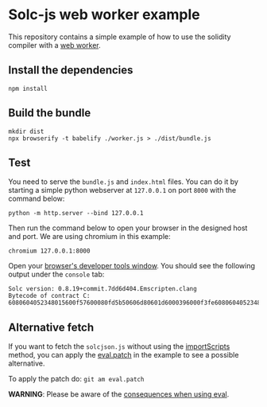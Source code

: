 # Solc-js web worker example

This repository contains a simple example of how to use the solidity compiler with a [web worker](https://developer.mozilla.org/en-US/docs/Web/API/Web_Workers_API/Using_web_workers).

## Install the dependencies

```
npm install
```

## Build the bundle
```
mkdir dist
npx browserify -t babelify ./worker.js > ./dist/bundle.js
```

## Test

You need to serve the `bundle.js` and `index.html` files.
You can do it by starting a simple python webserver at `127.0.0.1` on port `8000` with the command below:

```
python -m http.server --bind 127.0.0.1
```

Then run the command below to open your browser in the designed host and port. We are using chromium in this example:
```
chromium 127.0.0.1:8000
```

Open your [browser's developer tools window](https://developer.mozilla.org/en-US/docs/Learn/Common_questions/Tools_and_setup/What_are_browser_developer_tools). You should see the following output under the `console` tab:

```
Solc version: 0.8.19+commit.7dd6d404.Emscripten.clang
Bytecode of contract C: 6080604052348015600f57600080fd5b50606d80601d6000396000f3fe6080604052348015600f57600080fd5b506004361060285760003560e01c806326121ff014602d575b600080fd5b60336035565b005b56fea26469706673582212204dee7eda7c96abadf53d8ad34d2f816b418a1638ece1b2547012769873bb852964736f6c63430008130033
```

## Alternative fetch

If you want to fetch the `solcjson.js` without using the [importScripts](https://developer.mozilla.org/en-US/docs/Web/API/WorkerGlobalScope/importScripts) method, you can apply the [eval.patch](eval.patch) in the example to see a possible alternative.

To apply the patch do:
`git am eval.patch`


**WARNING**: Please be aware of the [consequences when using eval](https://developer.mozilla.org/en-US/docs/Web/JavaScript/Reference/Global_Objects/eval#never_use_eval!).
